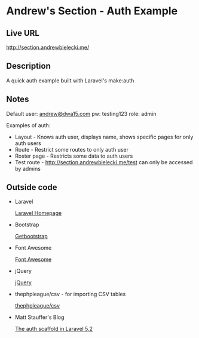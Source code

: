 # Andrew's Section - Auth Example

## Live URL
<http://section.andrewbielecki.me/>

## Description
A quick auth example built with Laravel's make:auth
 
## Notes
Default user: andrew@dwa15.com pw: testing123 role: admin

Examples of auth:
*   Layout - Knows auth user, displays name, shows specific pages for only auth users
*   Route - Restrict some routes to only auth user
*   Roster page - Restricts some data to auth users
*   Test route - <http://section.andrewbielecki.me/test> can only be accessed by admins

## Outside code

*   Laravel
    
    [Laravel Homepage](http://laravel.com/)

*   Bootstrap

    [Getbootstrap](http://getbootstrap.com/)
    
*   Font Awesome
    
    [Font Awesome](http://fortawesome.github.io/Font-Awesome/)
    
*   jQuery
    
    [jQuery](https://jquery.com/)
    
*   thephpleague/csv - for importing CSV tables 

    [thephpleague/csv](https://github.com/thephpleague/csv)
    
*   Matt Stauffer's Blog

    [The auth scaffold in Laravel 5.2](https://mattstauffer.co/blog/the-auth-scaffold-in-laravel-5-2)